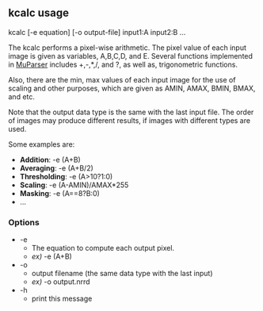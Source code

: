 ## kcalc usage 
   kcalc [-e equation] [-o output-file] input1:A input2:B ...

The kcalc performs a pixel-wise arithmetic. The pixel value of each input image is given as variables, A,B,C,D, and E. Several functions implemented in [MuParser](http://muparser.beltoforion.de/) includes +,-,*,/, and ?, as well as, trigonometric functions.

Also, there are the min, max values of each input image for the use of scaling and other purposes, which are given as AMIN, AMAX, BMIN, BMAX, and etc.

Note that the output data type is the same with the last input file. The order of images may produce different results, if images with different types are used.

Some examples are:
* **Addition**: -e (A+B)
* **Averaging**: -e (A+B/2)
* **Thresholding**: -e (A>10?1:0)
* **Scaling**: -e (A-AMIN)/AMAX*255
* **Masking**: -e (A==8?B:0)
* ...

### Options
* -e
	* The equation to compute each output pixel.
	* *ex)* -e (A+B)
* -o
	* output filename (the same data type with the last input)
	* *ex)* -o output.nrrd
* -h
	* print this message

